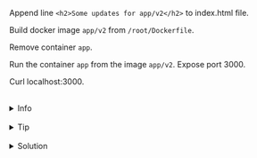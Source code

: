 
Append line `<h2>Some updates for app/v2</h2>` to index.html file.

Build docker image `app/v2` from `/root/Dockerfile`.

Remove container `app`.

Run the container `app` from the image `app/v2`. Expose port 3000.

Curl localhost:3000.


<br>
<details><summary>Info</summary>
<br>

```plain

To run container with exposed port use -p flag.

```

</details>

<br>
<details><summary>Tip</summary>
<br>

```plain
Use >> to append line to the file.
Use `docker build` and `docker run` commands. 
Use --help flag to see the help.
```

</details>


<br>
<details><summary>Solution</summary>
<br>

<br>

Append line `<h2>Some updates for app/v2</h2>` to index.html file:

<br>

```plain
echo "<h2>Some updates for app/v2</h2>" >> /root/index.html
```{{exec}}


<br>

Build app/v2 image

<br>

```plain
docker build -t app/v2 .
```{{exec}}

<br>

Delete container app created from the image app/v1:

<br>

```plain
docker rm -f app
or
docker stop app && docker rm app
```{{exec}}


<br>

Run the container with exposed port 3000.

<br>

```plain
docker run -d -p 3000:3000 --name app app/v2 
```{{exec}}

<br>

Curl localhost:3000:

<br>

```plain
curl localhost:3000
```{{exec}}

<br>
